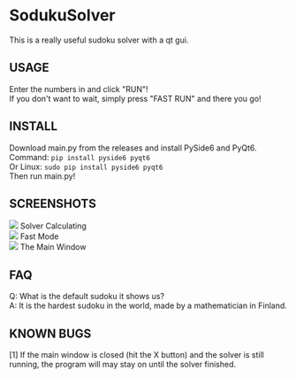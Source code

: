 # SodukuSolver
This is a really useful sudoku solver with a qt gui.

## USAGE
Enter the numbers in and click "RUN"!<br>
If you don't want to wait, simply press "FAST RUN" and there you go!<br>

## INSTALL
Download main.py from the releases and install PySide6 and PyQt6.<br>
Command: `pip install pyside6 pyqt6`<br>
Or Linux: `sudo pip install pyside6 pyqt6`<br>
Then run main.py!<br>

## SCREENSHOTS
<img src="https://i.loli.net/2021/08/30/fcejxSH92iYEuvp.png">
Solver Calculating<br>
<img src="https://i.loli.net/2021/08/30/vGYPeEFjUzcACsl.png">
Fast Mode<br>
<img src="https://i.loli.net/2021/08/30/cpjJhBqwoWDS1nu.png">
The Main Window

## FAQ
Q: What is the default sudoku it shows us?<br>
A: It is the hardest sudoku in the world, made by a mathematician in Finland.<br>

## KNOWN BUGS
[1] If the main window is closed (hit the X button) and the solver is still running, the program will may stay on until the solver finished.<br>
